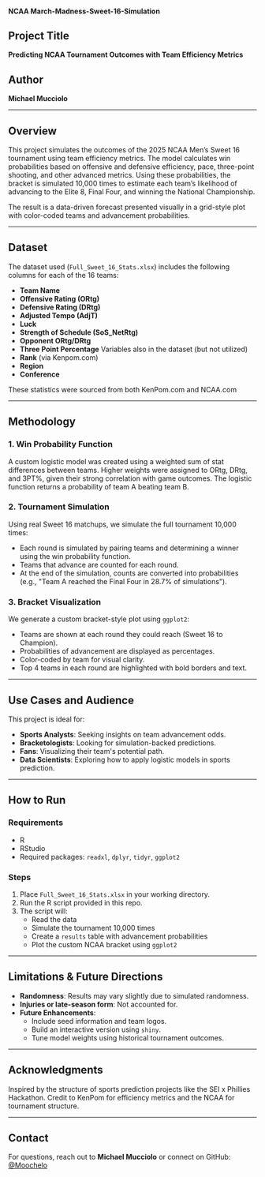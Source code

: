 #### NCAA March-Madness-Sweet-16-Simulation

## Project Title
**Predicting NCAA Tournament Outcomes with Team Efficiency Metrics**

## Author
**Michael Mucciolo**

---

## Overview
This project simulates the outcomes of the 2025 NCAA Men’s Sweet 16 tournament using team efficiency metrics. The model calculates win probabilities based on offensive and defensive efficiency, pace, three-point shooting, and other advanced metrics. 
Using these probabilities, the bracket is simulated 10,000 times to estimate each team’s likelihood of advancing to the Elite 8, Final Four, and winning the National Championship.

The result is a data-driven forecast presented visually in a grid-style plot with color-coded teams and advancement probabilities.

---

## Dataset
The dataset used (`Full_Sweet_16_Stats.xlsx`) includes the following columns for each of the 16 teams:
- **Team Name**
- **Offensive Rating (ORtg)**
- **Defensive Rating (DRtg)**
- **Adjusted Tempo (AdjT)**
- **Luck**
- **Strength of Schedule (SoS_NetRtg)**
- **Opponent ORtg/DRtg**
- **Three Point Percentage**
Variables also in the dataset (but not utilized)
- **Rank** (via Kenpom.com)
- **Region**
- **Conference**

These statistics were sourced from both KenPom.com and NCAA.com

---

## Methodology

### 1. **Win Probability Function**
A custom logistic model was created using a weighted sum of stat differences between teams. Higher weights were assigned to ORtg, DRtg, and 3PT%, given their strong correlation with game outcomes. The logistic function returns a probability of team A beating team B.

### 2. **Tournament Simulation**
Using real Sweet 16 matchups, we simulate the full tournament 10,000 times:
- Each round is simulated by pairing teams and determining a winner using the win probability function.
- Teams that advance are counted for each round.
- At the end of the simulation, counts are converted into probabilities (e.g., "Team A reached the Final Four in 28.7% of simulations").

### 3. **Bracket Visualization**
We generate a custom bracket-style plot using `ggplot2`:
- Teams are shown at each round they could reach (Sweet 16 to Champion).
- Probabilities of advancement are displayed as percentages.
- Color-coded by team for visual clarity.
- Top 4 teams in each round are highlighted with bold borders and text.

---

## Use Cases and Audience
This project is ideal for:
- **Sports Analysts**: Seeking insights on team advancement odds.
- **Bracketologists**: Looking for simulation-backed predictions.
- **Fans**: Visualizing their team's potential path.
- **Data Scientists**: Exploring how to apply logistic models in sports prediction.

---

## How to Run

### Requirements
- R
- RStudio
- Required packages: `readxl`, `dplyr`, `tidyr`, `ggplot2`

### Steps
1. Place `Full_Sweet_16_Stats.xlsx` in your working directory.
2. Run the R script provided in this repo.
3. The script will:
   - Read the data
   - Simulate the tournament 10,000 times
   - Create a `results` table with advancement probabilities
   - Plot the custom NCAA bracket using `ggplot2`

---

## Limitations & Future Directions
- **Randomness**: Results may vary slightly due to simulated randomness.
- **Injuries or late-season form**: Not accounted for.
- **Future Enhancements**:
  - Include seed information and team logos.
  - Build an interactive version using `shiny`.
  - Tune model weights using historical tournament outcomes.

---

## Acknowledgments
Inspired by the structure of sports prediction projects like the SEI x Phillies Hackathon. Credit to KenPom for efficiency metrics and the NCAA for tournament structure.

---

## Contact
For questions, reach out to **Michael Mucciolo** or connect on GitHub: [@Moochelo](https://github.com/Moochelo)

